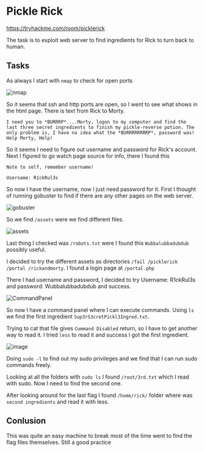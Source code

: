 # Pickle Rick

https://tryhackme.com/room/picklerick

The task is to exploit web server to find ingredients for Rick to turn back to human.

## Tasks

As always I start with ```nmap``` to check for open ports

<img style="max-width:100%; height:auto;" alt="nmap" src="https://github.com/user-attachments/assets/75ef3e30-d30a-4acf-90c1-c49c32ae3f59" />

So it seems that ssh and http ports are open, so I went to see what shows in the html page. There is text from Rick to Morty.

```I need you to *BURRRP*....Morty, logon to my computer and find the last three secret ingredients to finish my pickle-reverse potion. The only problem is, I have no idea what the *BURRRRRRRRP*, password was! Help Morty, Help!```

So it seems I need to figure out username and password for Rick's account. Next I figured to go watch page source for info, there I found this
```
Note to self, remember username!

Username: R1ckRul3s
```

So now I have the username, now I just need password for it. First I thought of running gobuster to find if there are any other pages on the web server.

<img style="max-width:100%; height:auto;" alt="gobuster" src="https://github.com/user-attachments/assets/9de11137-b52f-4635-83da-46d3f648b9b5" />

So we find ```/assets``` were we find different files.

<img style="max-width:100%; height:auto;" alt="assets" src="https://github.com/user-attachments/assets/a8fa141c-7eb2-422a-9f99-9914d2343581" />

Last thing I checked was ```/robots.txt``` were I found this ```Wubbalubbadubdub``` possibly useful.

I decided to try the different assets as directories ```/fail /picklerick /portal /rickandmorty```. I found a login page at ```/portal.php```

There I had username and password, I decided to try Username: R1ckRul3s and password: Wubbalubbadubdub and success.

<img style="max-width:100%; height:auto;" alt="CommandPanel" src="https://github.com/user-attachments/assets/54f12dc0-a7bb-4e5d-8697-1413bf6708f3" />

So now I have a command panel where I can execute commands. Using ```ls``` we find the first ingredient ```Sup3rS3cretPickl3Ingred.txt```.

Trying to cat that file gives ```Command Disabled``` return, so I have to get another way to read it. I tried ```less``` to read it and success I got the first ingredient.

<img style="max-width:100%; height:auto;" alt="image" src="https://github.com/user-attachments/assets/22270c55-9eed-4947-bb6f-55b22f273673" />

Doing ```sudo -l``` to find out my sudo privileges and we find that I can run sudo commands freely. 

Looking at all the folders with ```sudo ls``` I found ```/root/3rd.txt``` which I read with sudo. Now I need to find the second one.

After looking around for the last flag I found ```/home/rick/``` folder where was ```second ingredients``` and read it with less.


## Conlusion

This was quite an easy machine to break most of the time went to find the flag files themselves. Still a good practice
